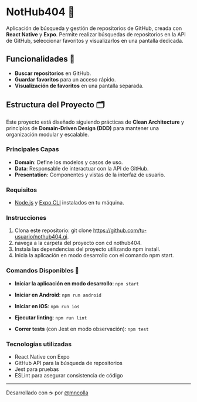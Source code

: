 # NotHub404 📱

Aplicación de búsqueda y gestión de repositorios de GitHub, creada con **React Native** y **Expo**. Permite realizar búsquedas de repositorios en la API de GitHub, seleccionar favoritos y visualizarlos en una pantalla dedicada.

## Funcionalidades 🚀
- **Buscar repositorios** en GitHub.
- **Guardar favoritos** para un acceso rápido.
- **Visualización de favoritos** en una pantalla separada.

## Estructura del Proyecto 🗂
Este proyecto está diseñado siguiendo prácticas de **Clean Architecture** y principios de **Domain-Driven Design (DDD)** para mantener una organización modular y escalable.

### Principales Capas
- **Domain**: Define los modelos y casos de uso.
- **Data**: Responsable de interactuar con la API de GitHub.
- **Presentation**: Componentes y vistas de la interfaz de usuario.

### Requisitos
- [Node.js](https://nodejs.org) y [Expo CLI](https://docs.expo.dev/get-started/installation/) instalados en tu máquina.

### Instrucciones
1. Clona este repositorio: git clone https://github.com/tu-usuario/nothub404.gi.
2. navega a la carpeta del proyecto con cd nothub404.
3. Instala las dependencias del proyecto utilizando npm install.
4. Inicia la aplicación en modo desarrollo con el comando npm start.

### Comandos Disponibles 📜

- **Iniciar la aplicación en modo desarrollo**: `npm start`

- **Iniciar en Android**: `npm run android`

- **Iniciar en iOS**: `npm run ios`

- **Ejecutar linting**: `npm run lint`

- **Correr tests** (con Jest en modo observación): `npm test`


### Tecnologías utilizadas

- React Native con Expo
- GitHub API para la búsqueda de repositorios
- Jest para pruebas
- ESLint para asegurar consistencia de código

---

Desarrollado con ☕ por [@mncolla](https://github.com/mncolla)